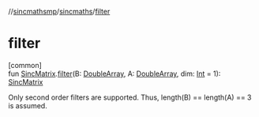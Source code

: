 //[sincmathsmp](../../index.md)/[sincmaths](index.md)/[filter](filter.md)

# filter

[common]\
fun [SincMatrix](-sinc-matrix/index.md).[filter](filter.md)(B: [DoubleArray](https://kotlinlang.org/api/latest/jvm/stdlib/kotlin/-double-array/index.html), A: [DoubleArray](https://kotlinlang.org/api/latest/jvm/stdlib/kotlin/-double-array/index.html), dim: [Int](https://kotlinlang.org/api/latest/jvm/stdlib/kotlin/-int/index.html) = 1): [SincMatrix](-sinc-matrix/index.md)

Only second order filters are supported. Thus, length(B) == length(A) == 3 is assumed.
